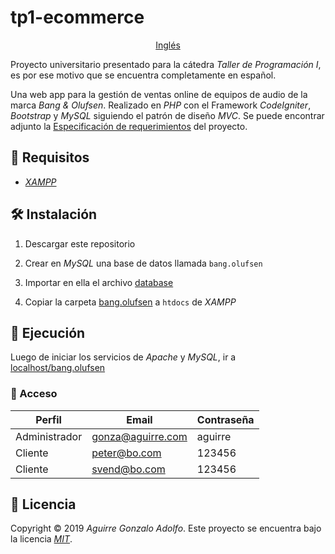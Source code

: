 # tp1-ecommerce

<div align='center'>

[Inglés](README.en.md)

</div>

Proyecto universitario presentado para la cátedra _Taller de Programación I_, es por ese motivo que se encuentra completamente en español.

Una web app para la gestión de ventas online de equipos de audio de la marca _Bang & Olufsen_. Realizado en _PHP_ con el Framework _CodeIgniter_, _Bootstrap_ y _MySQL_ siguiendo el patrón de diseño _MVC_. Se puede encontrar adjunto la [Especificación de requerimientos](SRS.md) del proyecto.

## 🚧 Requisitos

- _[XAMPP](https://www.apachefriends.org/index.html)_

## 🛠️ Instalación

1. Descargar este repositorio

2. Crear en _MySQL_ una base de datos llamada `bang.olufsen`

3. Importar en ella el archivo [database](database.sql)

4. Copiar la carpeta [bang.olufsen](bang.olufsen) a `htdocs` de _XAMPP_

## 🚀 Ejecución

Luego de iniciar los servicios de _Apache_ y _MySQL_, ir a [localhost/bang.olufsen](http://localhost/bang.olufsen/)

### 🔑 Acceso

| Perfil        | Email             | Contraseña |
| ------------- | ----------------- | ---------- |
| Administrador | gonza@aguirre.com | aguirre    |
| Cliente       | peter@bo.com      | 123456     |
| Cliente       | svend@bo.com      | 123456     |

## 📝 Licencia

Copyright © 2019 _Aguirre Gonzalo Adolfo_.
Este proyecto se encuentra bajo la licencia _[MIT](LICENSE)_.

